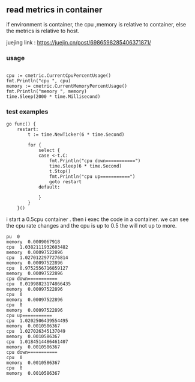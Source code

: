 ## read metrics in container


if environment is container, the cpu ,memory is relative to container,
else  the metrics is relative to host.

juejing link : https://juejin.cn/post/6986598285406371871/

### usage

```

cpu := cmetric.CurrentCpuPercentUsage()
fmt.Println("cpu ", cpu)
memory := cmetric.CurrentMemoryPercentUsage()
fmt.Println("memory ", memory)
time.Sleep(2000 * time.Millisecond)

```

### test examples

```
go func() {
	restart:
		t := time.NewTicker(6 * time.Second)

		for {
			select {
			case <-t.C:
				fmt.Println("cpu down===========")
				time.Sleep(6 * time.Second)
				t.Stop()
				fmt.Println("cpu up===========")
				goto restart
			default:

			}
		}
	}()

```

i start a 0.5cpu container . then i exec the code in a container. we can see the cpu rate changes and the cpu is up to 0.5 the will not up to more.

```shell
pu  0
memory  0.0009067918
cpu  1.0382111932603482
memory  0.00097522896
cpu  1.0270122977276814
memory  0.00097522896
cpu  0.9752556716859127
memory  0.00097522896
cpu down===========
cpu  0.01998823174866435
memory  0.00097522896
cpu  0
memory  0.00097522896
cpu  0
memory  0.00097522896
cpu up===========
cpu  1.0202506439554495
memory  0.0010586367
cpu  1.027026345137049
memory  0.0010586367
cpu  1.0184514486461407
memory  0.0010586367
cpu down===========
cpu  0
memory  0.0010586367
cpu  0
memory  0.0010586367
```


